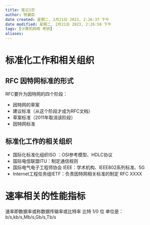 ```yaml
---
title: 笔记1页
author: 杨翼臣
date created: 星期二, 2月21日 2023, 2:26:37 下午
date modified: 星期二, 2月21日 2023, 2:26:58 下午
tags: [计算机网络 考研]
aliases: 
---
```

# 标准化工作和相关组织
## RFC 因特网标准的形式
RFC要升为因特网的四个阶段：
- 因特网的草案
- 建议标准（从这个阶段才成为RFC文档）
- 草案标准（2011年取消该阶段）
- 因特网标准

## 标准化工作的相关组织
- 国际化标准化组织ISO ：OSI参考模型、HDLC协议
- 国际电信联盟ITU：制定通信规则
- 国际电气电子工程师协会 IEEE：学术机构、IEEE802系列标准、5G
- Internet工程任务组IETF：负责因特网相关标准的制定 RFC XXXX


# 速率相关的性能指标
速率即数据率或称数据传输率或比特率
比特 1/0 位
单位是：b/s,kb/s,Mb/s,Gb/s,Tb/s



